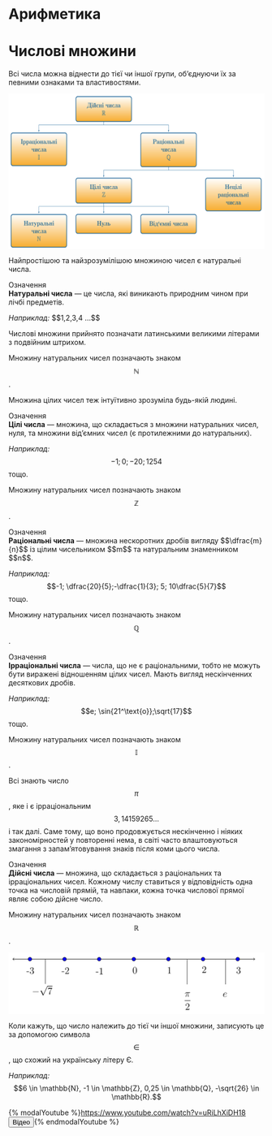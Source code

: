 # Арифметика
# Числовi множини

Всі числа можна віднести до тієї чи іншої групи, об’єднуючи їх за певними ознаками та властивостями.

<p align="center"><img align="middle" class="image" src="../pics/pic1.png"/></p>

<p>Найпростішою та найзрозумілішою множиною чисел є натуральні числа.</p>


<div class="eoz-wrap">
<span class="eoz">Означення</span>
<div class="eoz-text">
<b>Натуральнi числа</b> — це числа, якi виникають природним чином при лiчбi предметiв.
</div>
</div>


<p><i>Наприклад:</i> $$1,2,3,4 …$$</p>



Числовi множини прийнято позначати латинськими великими лiтерами з подвiйним штрихом.


Множину натуральних чисел позначають знаком $$\mathbb{N}$$.


Множина цiлих чисел теж iнтуїтивно зрозумiла будь-якiй людинi.



<div class="eoz-wrap">
<span class="eoz">Означення</span>
<div class="eoz-text">
<b>Цiлi числа</b> — множина, що складається з множини натуральних чисел, нуля, та множини вiд’ємних чисел (є протилежними до натуральних).
</div>
</div>


<i>Наприклад:</i> $$-1; 0;-20; 1254$$ тощо.


Множину натуральних чисел позначають знаком $$\mathbb{Z}$$.



<div class="eoz-wrap">
<span class="eoz">Означення</span>
<div class="eoz-text">
<b>Рацiональнi числа</b> — множина нескоротних дробiв вигляду $$\dfrac{m}{n}$$ iз цiлим чисельником $$m$$ та натуральним знаменником $$n$$.
</div>
</div>

<i>Наприклад:</i> $$-1; \dfrac{20}{5};-\dfrac{1}{3}; 5; 10\dfrac{5}{7}$$ тощо.

Множину натуральних чисел позначають знаком $$\mathbb{Q}$$.

<div class="eoz-wrap">
<span class="eoz">Означення</span>
<div class="eoz-text">
<b>Iррацiональнi числа</b> — числа, що не є рацiональними, тобто не можуть бути вираженi вiдношенням цiлих чисел. Мають вигляд нескiнченних десяткових дробiв.
</div>
</div>

<i>Наприклад:</i> $$e; \sin{21^\text{o}};\sqrt{17}$$ тощо.

Множину натуральних чисел позначають знаком $$\mathbb{I}$$.

Всi знають число $$\pi$$, яке i є iррацiональним $$3,14159265...$$ i так далi. Саме тому, що воно продовжується нескiнченно i нiяких закономiрностей у повтореннi нема, в свiтi часто влаштовуються змагання з запам’ятовування знакiв пiсля коми цього числа.

<div class="eoz-wrap">
<span class="eoz">Означення</span>
<div class="eoz-text">
<b>Дiйснi числа</b> — множина, що складається з рацiональних та iррацiональних чисел. Кожному числу ставиться у вiдповiднiсть одна точка на числовiй прямiй,
та навпаки, кожна точка числової прямої являє собою дiйсне число.
</div>
</div>

Множину натуральних чисел позначають знаком $$\mathbb{R}$$.

<p align="center"><img align="middle" class="image" src="../pics/pic2.png"/></p>

Коли кажуть, що число належить до тiєї чи iншої множини, записують це за допомогою символа $$\in$$, що схожий на українську лiтеру Є.

<i>Наприклад:</i> $$6 \in \mathbb{N}, -1 \in \mathbb{Z}, 0,25 \in \mathbb{Q}, -\sqrt{26} \in \mathbb{R}.$$


{% modalYoutube %}https://www.youtube.com/watch?v=uRiLhXiDH18 <button class="but">Відео</button>{% endmodalYoutube %}
